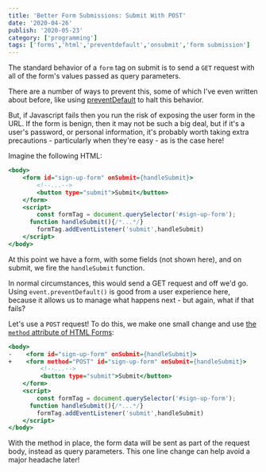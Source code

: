 ```yaml
---
title: 'Better Form Submissions: Submit With POST'
date: '2020-04-26'
publish: '2020-05-23'
category: ['programming']
tags: ['forms','html','preventdefault','onsubmit','form submission']
---
```

The standard behavior of a `form` tag on submit is to send a `GET` request with all of the form's values passed as query parameters.

There are a number of ways to prevent this, some of which I've even written about before, like using [preventDefault](https://stephencharlesweiss.com/blog/2019-01-04/better-form-submissions-with-event-preventdefault-and-htmlformelement-reset/) to halt this behavior.

But, if Javascript fails then you run the risk of exposing the user form in the URL. If the form is benign, then it may not be such a big deal, but if it's a user's password, or personal information, it's probably worth taking extra precautions - particularly when they're easy - as is the case here!

Imagine the following HTML:

```html:title=index.html
<body>
    <form id="sign-up-form" onSubmit={handleSubmit}>
		<!--...-->
 		<button type="submit">Submit</button>
    </form>
    <script>
		const formTag = document.querySelector('#sign-up-form');
      function handleSubmit(){/*...*/}
		formTag.addEventListener('submit',handleSubmit)
    </script>
</body>
```

At this point we have a form, with some fields (not shown here), and on submit, we fire the `handleSubmit` function.

In normal circumstances, this would send a GET request and off we'd go. Using `event.preventDefault()` is good from a user experience here, because it allows us to manage what happens next - but again, what if that fails?

Let's use a `POST` request! To do this, we make one small change and use [the `method` attribute of HTML Forms](https://developer.mozilla.org/en-US/docs/Web/HTML/Element/form): 
```diff:title=index.html
<body>
-    <form id="sign-up-form" onSubmit={handleSubmit}>
+    <form method="POST" id="sign-up-form" onSubmit={handleSubmit}>
		 <!--...-->
 		 <button type="submit">Submit</button>
    </form>
    <script>
		const formTag = document.querySelector('#sign-up-form');
      function handleSubmit(){/*...*/}
		formTag.addEventListener('submit',handleSubmit)
    </script>
</body>
```

With the method in place, the form data will be sent as part of the request body, instead as query parameters. This one line change can help avoid a major headache later!
